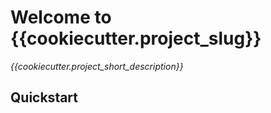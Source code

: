 # Welcome to {{cookiecutter.project_slug}}

*{{cookiecutter.project_short_description}}*

## Quickstart
